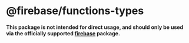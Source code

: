 # @firebase/functions-types

**This package is not intended for direct usage, and should only be used via the officially supported [firebase](https://www.npmjs.com/package/firebase) package.**
